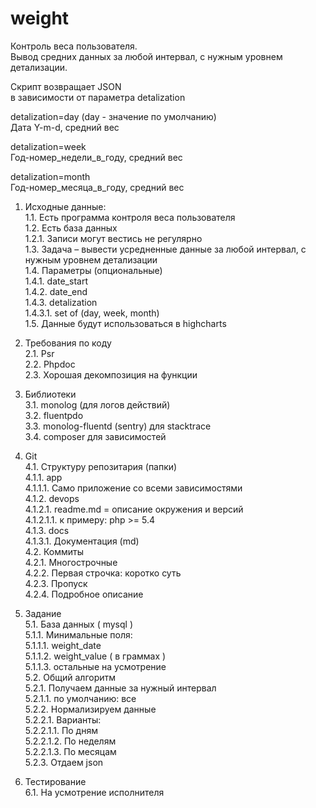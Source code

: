 # weight
Контроль веса пользователя.  
Вывод средних данных за любой интервал, с нужным уровнем детализации.  


Скрипт возвращает JSON  
в зависимости от параметра detalization  

detalization=day (day - значение по умолчанию)  
Дата Y-m-d, средний вес  

detalization=week  
Год-номер_недели_в_году, средний вес  

detalization=month  
Год-номер_месяца_в_году, средний вес  


1. Исходные данные:  
1.1. Есть программа контроля веса пользователя  
1.2. Есть база данных  
1.2.1. Записи могут вестись не регулярно  
1.3. Задача – вывести усредненные данные за любой интервал, с нужным уровнем детализации  
1.4. Параметры (опциональные)  
1.4.1. date_start  
1.4.2. date_end  
1.4.3. detalization  
1.4.3.1. set of (day, week, month)  
1.5. Данные будут использоваться в highcharts  

2. Требования по коду  
2.1. Psr  
2.2. Phpdoc  
2.3. Хорошая декомпозиция на функции  

3. Библиотеки  
3.1. monolog (для логов действий)  
3.2. fluentpdo  
3.3. monolog-fluentd (sentry) для stacktrace  
3.4. composer для зависимостей  

4. Git  
4.1. Структуру репозитария (папки)  
4.1.1. app  
4.1.1.1. Само приложение со всеми зависимостями  
4.1.2. devops  
4.1.2.1. readme.md = описание окружения и версий  
4.1.2.1.1. к примеру: php >= 5.4  
4.1.3. docs  
4.1.3.1. Документация (md)  
4.2. Коммиты  
4.2.1. Многострочные  
4.2.2. Первая строчка: коротко суть  
4.2.3. Пропуск  
4.2.4. Подробное описание  

5. Задание  
5.1. База данных ( mysql )  
5.1.1. Минимальные поля:  
5.1.1.1. weight_date  
5.1.1.2. weight_value ( в граммах )  
5.1.1.3. остальные на усмотрение  
5.2. Общий алгоритм  
5.2.1. Получаем данные за нужный интервал  
5.2.1.1. по умолчанию: все  
5.2.2. Нормализируем данные  
5.2.2.1. Варианты:  
5.2.2.1.1. По дням  
5.2.2.1.2. По неделям  
5.2.2.1.3. По месяцам  
5.2.3. Отдаем json  

6. Тестирование  
6.1. На усмотрение исполнителя  
